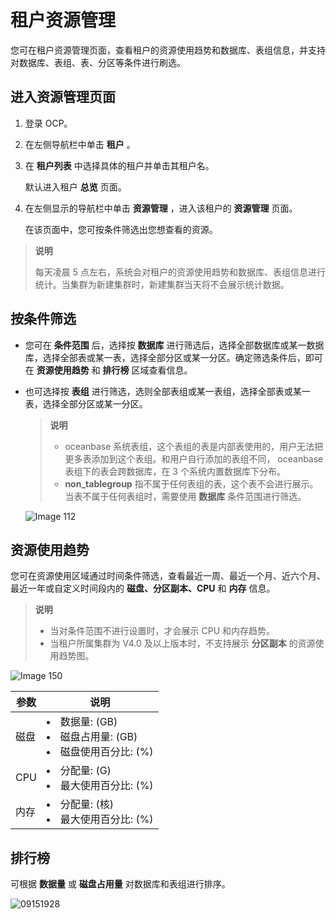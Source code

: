 # 租户资源管理

您可在租户资源管理页面，查看租户的资源使用趋势和数据库、表组信息，并支持对数据库、表组、表、分区等条件进行刷选。

## 进入资源管理页面

1. 登录 OCP。

2. 在左侧导航栏中单击 **租户** 。

3. 在 **租户列表** 中选择具体的租户并单击其租户名。

   默认进入租户 **总览** 页面。

4. 在左侧显示的导航栏中单击 **资源管理** ，进入该租户的 **资源管理** 页面。

   在该页面中，您可按条件筛选出您想查看的资源。

> **说明**
>
> 每天凌晨 5 点左右，系统会对租户的资源使用趋势和数据库、表组信息进行统计。当集群为新建集群时，新建集群当天将不会展示统计数据。

## 按条件筛选

* 您可在 **条件范围** 后，选择按 **数据库** 进行筛选后，选择全部数据库或某一数据库，选择全部表或某一表，选择全部分区或某一分区。确定筛选条件后，即可在 **资源使用趋势** 和 **排行榜** 区域查看信息。

* 也可选择按 **表组** 进行筛选，选则全部表组或某一表组，选择全部表或某一表，选择全部分区或某一分区。

  > **说明**
  >
  > * oceanbase 系统表组，这个表组的表是内部表使用的，用户无法把更多表添加到这个表组。和用户自行添加的表组不同， oceanbase 表组下的表会跨数据库，在 3 个系统内置数据库下分布。
  > * **non_tablegroup** 指不属于任何表组的表，这个表不会进行展示。当表不属于任何表组时，需要使用 **数据库** 条件范围进行筛选。

  ![Image 112](https://help-static-aliyun-doc.aliyuncs.com/assets/img/zh-CN/4772579461/p429187.png)
  
## 资源使用趋势

您可在资源使用区域通过时间条件筛选，查看最近一周、最近一个月、近六个月、最近一年或自定义时间段内的 **磁盘、分区副本、CPU** 和 **内存** 信息。

> **说明**
>
> * 当对条件范围不进行设置时，才会展示 CPU 和内存趋势。
> * 当租户所属集群为 V4.0 及以上版本时，不支持展示 **分区副本** 的资源使用趋势图。

![Image 150](https://help-static-aliyun-doc.aliyuncs.com/assets/img/zh-CN/4772579461/p429201.png)

| **参数** |                               **说明**                               |
|--------|--------------------------------------------------------------------|
| 磁盘     | <li>数据量: (GB) </li><li>磁盘占用量: (GB) </li><li>磁盘使用百分比: (%)</li> |
| CPU    | <li>分配量: (G) </li><li>最大使用百分比: (%)</li>                              |
| 内存     | <li>分配量: (核) </li><li>最大使用百分比: (%) </li>                             |

## 排行榜

可根据 **数据量** 或 **磁盘占用量** 对数据库和表组进行排序。

![09151928](https://obbusiness-private.oss-cn-shanghai.aliyuncs.com/doc/img/ocp/%E6%95%B0%E6%8D%AE%E5%BA%931.png)

